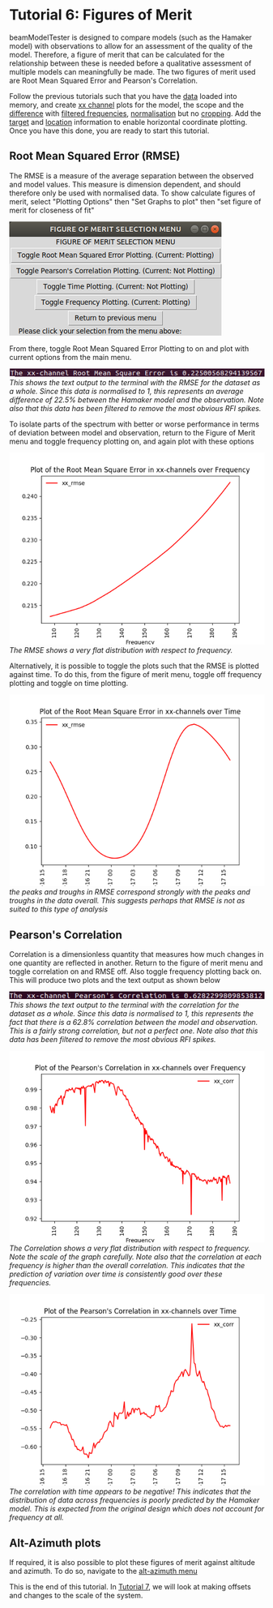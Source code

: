 # Tutorial 6: Figures of Merit
beamModelTester is designed to compare models (such as the Hamaker model) with observations to allow for an assessment of the quality of the model.  Therefore, a figure of merit that can be calculated for the relationship between these is needed before a qualitative assessment of multiple models can meaningfully be made.  The two figures of merit used are Root Mean Squared Error and Pearson's Correlation.

Follow the previous tutorials such that you have the [data](/tutorial_1.md#input) loaded into memory, and create [xx channel](/tutorial_2.md#variables) plots for the model, the scope and the [difference](/tutorial_2.md#differences) with [filtered frequencies](/tutorial_3.md#file), [normalisation](/tutorial_1.md#normalisation) but no [cropping](/tutorial_1.md#cropping).  Add the [target](/tutorial_5.md#target) and [location](/tutorial_5.md#location) information to enable horizontal coordinate plotting. Once you have this done, you are ready to start this tutorial.

## Root Mean Squared Error (RMSE)<a name="rmse"></a>
The RMSE is a measure of the average separation between the observed and model values.  This measure is dimension dependent, and should therefore only be used with normalised data.  To show calculate figures of merit, select "Plotting Options" then "Set Graphs to plot" then "set figure of merit for closeness of fit"

![Figure of Merit Menu](/images/interactive_snips/gicm_5_1_1_graph_plot_fom_menu.PNG)

From there, toggle Root Mean Squared Error Plotting to on and plot with current options from the main menu.

![Overall RMSE](/images/tutorial_6_1_1.png)\
*This shows the text output to the terminal with the RMSE for the dataset as a whole.  Since this data is normalised to 1, this represents an average difference of 22.5% between the Hamaker model and the observation.  Note also that this data has been filtered to remove the most obvious RFI spikes.*

To isolate parts of the spectrum with better or worse performance in terms of deviation between model and observation, return to the Figure of Merit menu and toggle frequency plotting on, and again plot with these options

![RMSE by Frequency](/images/tutorial_6_1_2.png)\
*The RMSE shows a very flat distribution with respect to frequency.*

Alternatively, it is possible to toggle the plots such that the RMSE is plotted against time.  To do this, from the figure of merit menu, toggle off frequency plotting and toggle on time plotting.

![RMSE by Time](/images/tutorial_6_1_3.png)\
*the peaks and troughs in RMSE correspond strongly with the peaks and troughs in the data overall.  This suggests perhaps that RMSE is not as suited to this type of analysis*

## Pearson's Correlation<a name="corr"></a>
Correlation is a dimensionless quantity that measures how much changes in one quantity are reflected in another. Return to the figure of merit menu and toggle correlation on and RMSE off.  Also toggle frequency plotting back on.  This will produce two plots and the text output as shown below

![Overall Correlation](/images/tutorial_6_2_1.png)\
*This shows the text output to the terminal with the correlation for the dataset as a whole.  Since this data is normalised to 1, this represents the fact that there is a 62.8% correlation between the model and observation.  This is a fairly strong correlation, but not a perfect one.  Note also that this data has been filtered to remove the most obvious RFI spikes.*

![Correlation by Frequency](/images/tutorial_6_2_2.png)\
*The Correlation shows a very flat distribution with respect to frequency. Note the scale of the graph carefully.  Note also that the correlation at each frequency is higher than the overall correlation.  This indicates that the prediction of variation over time is consistently good over these frequencies.*

![Correlation by Time](/images/tutorial_6_2_3.png)\
*The correlation with time appears to be negative!  This indicates that the distribution of data across frequencies is poorly predicted by the Hamaker model. This is expected from the original design which does not account for frequency at all.*

## Alt-Azimuth plots

If required, it is also possible to plot these figures of merit against altitude and azimuth. To do so, navigate to the [alt-azimuth menu](/tutorial_5.md#alt)

This is the end of this tutorial.  In [Tutorial 7](/tutorial_7.md), we will look at making offsets and changes to the scale of the system.
